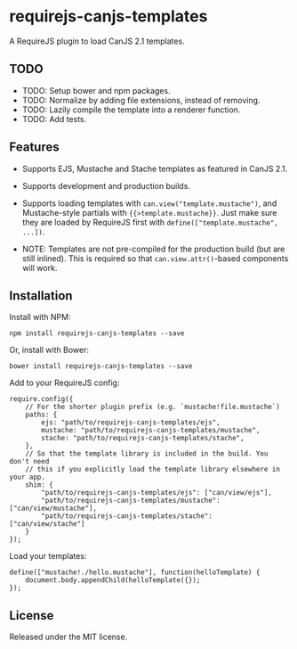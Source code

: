 requirejs-canjs-templates
=========================

A RequireJS plugin to load CanJS 2.1 templates.


TODO
----

* TODO: Setup bower and npm packages.
* TODO: Normalize by adding file extensions, instead of removing.
* TODO: Lazily compile the template into a renderer function.
* TODO: Add tests.


Features
--------

* Supports EJS, Mustache and Stache templates as featured in CanJS 2.1.

* Supports development and production builds.

* Supports loading templates with `can.view("template.mustache")`, and 
  Mustache-style partials with `{{>template.mustache}}`. Just make sure they
  are loaded by RequireJS first with `define(["template.mustache", ...])`.
 
* NOTE: Templates are not pre-compiled for the production build (but are 
  still inlined). This is required so that `can.view.attr()`-based 
  components will work.
   

Installation
------------

Install with NPM:

```
npm install requirejs-canjs-templates --save
```

Or, install with Bower:

```
bower install requirejs-canjs-templates --save
```

Add to your RequireJS config:

```
require.config({
    // For the shorter plugin prefix (e.g. `mustache!file.mustache`) 
    paths: {
        ejs: "path/to/requirejs-canjs-templates/ejs",
        mustache: "path/to/requirejs-canjs-templates/mustache",
        stache: "path/to/requirejs-canjs-templates/stache",
    },
    // So that the template library is included in the build. You don't need 
    // this if you explicitly load the template library elsewhere in your app. 
    shim: {
        "path/to/requirejs-canjs-templates/ejs": ["can/view/ejs"],
        "path/to/requirejs-canjs-templates/mustache": ["can/view/mustache"],
        "path/to/requirejs-canjs-templates/stache": ["can/view/stache"]
    }
});
```

Load your templates:

```
define(["mustache!./hello.mustache"], function(helloTemplate) {
    document.body.appendChild(helloTemplate({});
});
```


License
-------

Released under the MIT license.
